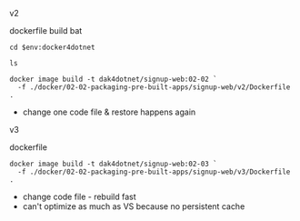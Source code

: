 

v2

dockerfile
build bat

```
cd $env:docker4dotnet

ls

docker image build -t dak4dotnet/signup-web:02-02 `
  -f ./docker/02-02-packaging-pre-built-apps/signup-web/v2/Dockerfile .
```

- change one code file & restore happens again

v3

dockerfile

```
docker image build -t dak4dotnet/signup-web:02-03 `
  -f ./docker/02-02-packaging-pre-built-apps/signup-web/v3/Dockerfile .
```

- change code file - rebuild fast
- can't optimize as much as VS because no persistent cache

